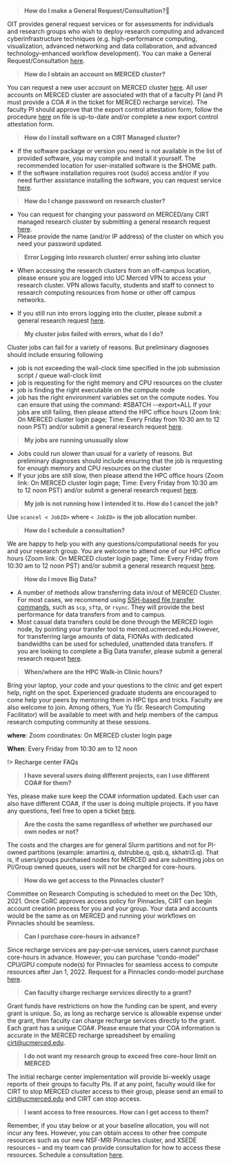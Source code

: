 > __How do I make a General Request/Consultation?🤔__

OIT provides general request services or for assessments for individuals and research groups who wish to deploy research computing and advanced cyberinfrastructure techniques (e.g. high-performance computing, visualization, advanced networking and data collaboration, and advanced technology-enhanced workflow development).
You can make a General Request/Consultation [here](https://ucmerced.service-now.com/servicehub?id=public_kb_article&sys_id=3c3ee9ff1b67a0543a003112cd4bcb13&form_id=06da3f8edbfc08103c4d56f3ce9619f4).

>__How do I obtain an account on MERCED cluster?__

You can request a new user account on MERCED cluster [here](https://ucmerced.service-now.com/servicehub?id=public_kb_article&sys_id=643ea9ff1b67a0543a003112cd4bcba3&form_id=280d8bb04f72f6006137d0af0310c7b0). All user accounts on MERCED cluster are associated with that of a faculty PI (and PI must provide a COA # in the ticket for MERCED recharge service). The faculty PI should approve that the export control attestation form, follow the procedure [here](get_started.md) on file is up-to-date and/or complete a new export control attestation form.

> __How do I install software on a CIRT Managed cluster?__

* If the software package or version you need is not available in the list of provided software, you may compile and install it yourself. The recommended location for user-installed software is the $HOME path.
* If the software installation requires root (sudo) access and/or if you need further assistance installing the software, you can request service [here](https://ucmerced.service-now.com/servicehub?id=public_kb_article&sys_id=b83ee9ff1b67a0543a003112cd4bcbde&form_id=0cb3dca04f7d4300b52ba1618110c7ff).

> __How do I change password on research cluster?__
* You can request for changing your password on MERCED/any CIRT managed research cluster by submitting a general research request [here](https://ucmerced.service-now.com/servicehub?id=public_kb_article&sys_id=3c3ee9ff1b67a0543a003112cd4bcb13&form_id=06da3f8edbfc08103c4d56f3ce9619f4).
* Please provide the name (and/or IP address) of the cluster on which you need your password updated.

>__Error Logging into research cluster/ error sshing into cluster__

* When accessing the research clusters from an off-campus location, please ensure you are logged into UC Merced VPN to access your research cluster. VPN allows faculty, students and staff to connect to research computing resources from home or other off campus networks.

* If you still run into errors logging into the cluster, please submit a general research request [here](https://ucmerced.service-now.com/servicehub?id=public_kb_article&sys_id=3c3ee9ff1b67a0543a003112cd4bcb13&form_id=06da3f8edbfc08103c4d56f3ce9619f4).

> __My cluster jobs failed with errors, what do I do?__

Cluster jobs can fail for a variety of reasons. But preliminary diagnoses should include ensuring following
* job is not exceeding the wall-clock time specified in the job submission script / queue wall-clock limit
* job is requesting for the right memory and CPU resources on the cluster
* job is finding the right executable on the compute node
* job has the right environment variables set on the compute nodes. You can ensure that using the command: #SBATCH --export=ALL
If your jobs are still failing, then please attend the HPC office hours (Zoom link: On MERCED cluster login page; Time: Every Friday from 10:30 am to 12 noon PST) and/or submit a general research request [here](https://ucmerced.service-now.com/servicehub?id=public_kb_article&sys_id=3c3ee9ff1b67a0543a003112cd4bcb13&form_id=06da3f8edbfc08103c4d56f3ce9619f4).

> __My jobs are running unusually slow__

* Jobs could run slower than usual for a variety of reasons. But preliminary diagnoses should include ensuring that the job is requesting for enough memory and CPU resources on the cluster
* If your jobs are still slow, then please attend the HPC office hours (Zoom link: On MERCED cluster login page; Time: Every Friday from 10:30 am to 12 noon PST) and/or submit a general research request [here](https://ucmerced.service-now.com/servicehub?id=public_kb_article&sys_id=3c3ee9ff1b67a0543a003112cd4bcb13&form_id=06da3f8edbfc08103c4d56f3ce9619f4).

> __My job is not running how I intended it to. How do I cancel the job?__

Use `scancel < JobID>` where `< JobID>` is the job allocation number.

> __How do I schedule a consultation?__

We are happy to help you with any questions/computational needs for you and your research group. You are welcome to attend one of our HPC office hours (Zoom link: On MERCED cluster login page; Time: Every Friday from 10:30 am to 12 noon PST) and/or submit a general research request [here](https://ucmerced.service-now.com/servicehub?id=public_kb_article&sys_id=3c3ee9ff1b67a0543a003112cd4bcb13&form_id=06da3f8edbfc08103c4d56f3ce9619f4).

> __How do I move Big Data?__

* A number of methods allow transferring data in/out of MERCED Cluster. For most cases, we recommend using [SSH-based file transfer commands](https://www.digitalocean.com/community/tutorials/how-to-use-sftp-to-securely-transfer-files-with-a-remote-server), such as `scp`, `sftp`, or `rsync`. They will provide the best performance for data transfers from and to campus.
* Most casual data transfers could be done through the MERCED login node, by pointing your transfer tool to merced.ucmerced.edu.However, for transferring large amounts of data, FIONAs with dedicated bandwidths can be used for scheduled, unattended data transfers. If you are looking to complete a Big Data transfer, please submit a general research request [here](https://ucmerced.service-now.com/servicehub?id=public_kb_article&sys_id=3c3ee9ff1b67a0543a003112cd4bcb13&form_id=06da3f8edbfc08103c4d56f3ce9619f4).

> __When/where are the HPC Walk-in Clinic hours?__

Bring your laptop, your code and your questions to the clinic and get expert help, right on the spot. Experienced graduate students are encouraged to come help your peers by mentoring them in HPC tips and tricks. Faculty are also welcome to join. Among others, Yue Yu (Sr. Research Computing Facilitator) will be available to meet with and help members of the campus research computing community at these sessions.

__where__: Zoom coordinates: On MERCED cluster login page

__When__: Every Friday from 10:30 am to 12 noon


!> Recharge center FAQs

> __I have several users doing different projects, can I use different COA# for them?__

Yes, please make sure keep the COA# information updated. Each user can also have different COA#, if the user is doing multiple projects. If you have any questions, feel free to open a ticket [here](https://ucmerced.service-now.com/servicehub?id=public_kb_article&sys_id=3c3ee9ff1b67a0543a003112cd4bcb13&form_id=06da3f8edbfc08103c4d56f3ce9619f4).



>__Are the costs the same regardless of whether we purchased our own nodes or not?__

The costs and the charges are for general Slurm partitions and not for PI-owned partitions (example: amartini.q, dstrubbe.q, qsb.q, skhatri3.q). That is, if users/groups purchased nodes for MERCED and are submitting jobs on PI/Group owned queues, users will not be charged for core-hours.

>__How do we get access to the Pinnacles cluster?__

Committee on Research Computing is scheduled to meet on the Dec 10th, 2021. Once CoRC approves access policy for Pinnacles, CIRT can begin account creation process for you and your group. Your data and accounts would be the same as on MERCED and running your workflows on Pinnacles should be seamless.

>__Can I purchase core-hours in advance?__

Since recharge services are pay-per-use services, users cannot purchase core-hours in advance. However, you can purchase “condo-model” CPU/GPU compute node(s) for Pinnacles for seamless access to compute resources after Jan 1, 2022. Request for a Pinnacles condo-model purchase [here](https://ucmerced.service-now.com/servicehub?id=public_kb_article&sys_id=3c3ee9ff1b67a0543a003112cd4bcb13&form_id=06da3f8edbfc08103c4d56f3ce9619f4).

>__Can faculty charge recharge services directly to a grant?__

Grant funds have restrictions on how the funding can be spent, and every grant is unique. So, as long as recharge service is allowable expense under the grant, then faculty can charge recharge services directly to the grant. Each grant has a unique COA#. Please ensure that your COA information is accurate in the MERCED recharge spreadsheet by emailing cirt@ucmerced.edu.

>__I do not want my research group to exceed free core-hour limit on MERCED__

The initial recharge center implementation will provide bi-weekly usage reports of their groups to faculty PIs. If at any point, faculty would like for CIRT to stop MERCED cluster access to their group, please send an email to cirt@ucmerced.edu and CIRT can stop access. 

>__I want access to free resources. How can I get access to them?__

Remember, if you stay below or at your baseline allocation, you will not incur any fees. However, you can obtain access to other free compute resources such as our new NSF-MRI Pinnacles cluster, and XSEDE resources – and my team can provide consultation for how to access these resources. Schedule a consultation [here](https://arrangr.com/sarvani/rechargemeeting).






